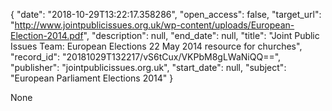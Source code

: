 {
  "date": "2018-10-29T13:22:17.358286", 
  "open_access": false, 
  "target_url": "http://www.jointpublicissues.org.uk/wp-content/uploads/European-Election-2014.pdf", 
  "description": null, 
  "end_date": null, 
  "title": "Joint Public Issues Team: European Elections 22 May 2014 resource for churches", 
  "record_id": "20181029T132217/vS6tCux/VKPbM8gLWaNiQQ==", 
  "publisher": "jointpublicissues.org.uk", 
  "start_date": null, 
  "subject": "European Parliament Elections 2014"
}

None